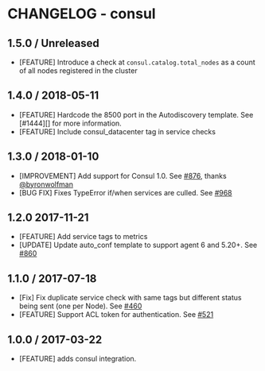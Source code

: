 # CHANGELOG - consul

## 1.5.0 / Unreleased

* [FEATURE] Introduce a check at `consul.catalog.total_nodes` as a count of all nodes registered in the cluster

## 1.4.0 / 2018-05-11

* [FEATURE] Hardcode the 8500 port in the Autodiscovery template. See [#1444][] for more information.
* [FEATURE] Include consul_datacenter tag in service checks

## 1.3.0 / 2018-01-10

* [IMPROVEMENT] Add support for Consul 1.0. See [#876][], thanks [@byronwolfman][]
* [BUG FIX] Fixes TypeError if/when services are culled. See [#968][]

## 1.2.0 2017-11-21

* [FEATURE] Add service tags to metrics
* [UPDATE] Update auto_conf template to support agent 6 and 5.20+. See [#860][]

## 1.1.0 / 2017-07-18

* [Fix] Fix duplicate service check with same tags but different status being sent (one per Node). See [#460][]
* [FEATURE] Support ACL token for authentication. See [#521][]

## 1.0.0 / 2017-03-22

* [FEATURE] adds consul integration.

<!--- The following link definition list is generated by PimpMyChangelog --->
[#460]: https://github.com/DataDog/integrations-core/issues/460
[#521]: https://github.com/DataDog/integrations-core/issues/521
[#860]: https://github.com/DataDog/integrations-core/issues/860
[#876]: https://github.com/DataDog/integrations-core/pull/876
[#968]: https://github.com/DataDog/integrations-core/pull/968
[@byronwolfman]: https://github.com/byronwolfman
